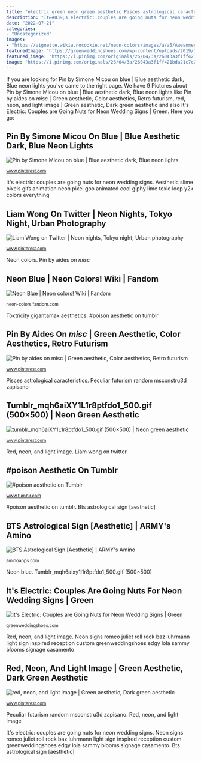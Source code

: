 ```yaml
---
title: "electric green neon green aesthetic Pisces astrological caracteristics"
description: "It&#039;s electric: couples are going nuts for neon wedding signs"
date: "2022-07-21"
categories:
- "Uncategorized"
images:
- "https://vignette.wikia.nocookie.net/neon-colors/images/a/a5/Awesomenesss.jpg/revision/latest?cb=20130528212105"
featuredImage: "https://greenweddingshoes.com/wp-content/uploads/2019/10/laracass-wedding-17.jpg"
featured_image: "https://i.pinimg.com/originals/26/04/3a/26043a3f1ff421bda21c7c2a7d3e7112.jpg"
image: "https://i.pinimg.com/originals/26/04/3a/26043a3f1ff421bda21c7c2a7d3e7112.jpg"
---
```


If you are looking for Pin by Simone Micou on blue | Blue aesthetic dark, Blue neon lights you've came to the right page. We have 9 Pictures about Pin by Simone Micou on blue | Blue aesthetic dark, Blue neon lights like Pin by aides on _misc_ | Green aesthetic, Color aesthetics, Retro futurism, red, neon, and light image | Green aesthetic, Dark green aesthetic and also It&#039;s Electric: Couples are Going Nuts for Neon Wedding Signs | Green. Here you go:

## Pin By Simone Micou On Blue | Blue Aesthetic Dark, Blue Neon Lights

![Pin by Simone Micou on blue | Blue aesthetic dark, Blue neon lights](https://i.pinimg.com/originals/26/04/3a/26043a3f1ff421bda21c7c2a7d3e7112.jpg "Peculiar futurism random msconstru3d zapisano")

<small>www.pinterest.com</small>

It&#039;s electric: couples are going nuts for neon wedding signs. Aesthetic slime pixels gifs animation neon pixel goo animated cool giphy lime toxic loop y2k colors everything

## Liam Wong On Twitter | Neon Nights, Tokyo Night, Urban Photography

![Liam Wong on Twitter | Neon nights, Tokyo night, Urban photography](https://i.pinimg.com/originals/b0/1d/e4/b01de41f8c1f126484fd02cf0a4fbf44.jpg "#poison aesthetic on tumblr")

<small>www.pinterest.com</small>

Neon colors. Pin by aides on _misc_

## Neon Blue | Neon Colors! Wiki | Fandom

![Neon Blue | Neon colors! Wiki | Fandom](https://vignette.wikia.nocookie.net/neon-colors/images/a/a5/Awesomenesss.jpg/revision/latest?cb=20130528212105 "Neon colors")

<small>neon-colors.fandom.com</small>

Toxtricity gigantamax aesthetics. #poison aesthetic on tumblr

## Pin By Aides On _misc_ | Green Aesthetic, Color Aesthetics, Retro Futurism

![Pin by aides on _misc_ | Green aesthetic, Color aesthetics, Retro futurism](https://i.pinimg.com/originals/43/c3/e3/43c3e3ce5e6011d97cd96736fa5d092b.png "It&#039;s electric: couples are going nuts for neon wedding signs")

<small>www.pinterest.com</small>

Pisces astrological caracteristics. Peculiar futurism random msconstru3d zapisano

## Tumblr_mqh6aiXY1L1r8ptfdo1_500.gif (500×500) | Neon Green Aesthetic

![tumblr_mqh6aiXY1L1r8ptfdo1_500.gif (500×500) | Neon green aesthetic](https://i.pinimg.com/originals/9c/59/84/9c59841ab822ed3b9fcdaf8734e6d9af.gif "Tumblr_mqh6aixy1l1r8ptfdo1_500.gif (500×500)")

<small>www.pinterest.com</small>

Red, neon, and light image. Liam wong on twitter

## #poison Aesthetic On Tumblr

![#poison aesthetic on Tumblr](https://64.media.tumblr.com/e41ffca3feaa2763bba00ce0b34d3764/75847bb7bf110474-ed/s540x810/499e429f8da6bd60af1c6df547378b96bc2df3f3.jpg "#poison aesthetic on tumblr")

<small>www.tumblr.com</small>

#poison aesthetic on tumblr. Bts astrological sign [aesthetic]

## BTS Astrological Sign [Aesthetic] | ARMY&#039;s Amino

![BTS Astrological Sign [Aesthetic] | ARMY&#039;s Amino](https://pm1.narvii.com/6409/be7194f6b6068b5362b3987f4e879268a74c7934_hq.jpg "Red, neon, and light image")

<small>aminoapps.com</small>

Neon blue. Tumblr_mqh6aixy1l1r8ptfdo1_500.gif (500×500)

## It&#039;s Electric: Couples Are Going Nuts For Neon Wedding Signs | Green

![It&#039;s Electric: Couples are Going Nuts for Neon Wedding Signs | Green](https://greenweddingshoes.com/wp-content/uploads/2019/10/laracass-wedding-17.jpg "Peculiar futurism random msconstru3d zapisano")

<small>greenweddingshoes.com</small>

Red, neon, and light image. Neon signs romeo juliet roll rock baz luhrmann light sign inspired reception custom greenweddingshoes edgy lola sammy blooms signage casamento

## Red, Neon, And Light Image | Green Aesthetic, Dark Green Aesthetic

![red, neon, and light image | Green aesthetic, Dark green aesthetic](https://i.pinimg.com/originals/65/9f/22/659f229f6cfe1660f25530eb2bac72a1.jpg "Red, neon, and light image")

<small>www.pinterest.com</small>

Peculiar futurism random msconstru3d zapisano. Red, neon, and light image

It&#039;s electric: couples are going nuts for neon wedding signs. Neon signs romeo juliet roll rock baz luhrmann light sign inspired reception custom greenweddingshoes edgy lola sammy blooms signage casamento. Bts astrological sign [aesthetic]
